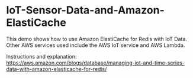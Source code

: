 # IoT-Sensor-Data-and-Amazon-ElastiCache 

This demo shows how to use Amazon ElastiCache for Redis with IoT Data. Other AWS services used include the AWS IoT service and AWS Lambda.

Instructions and explanation: https://aws.amazon.com/blogs/database/managing-iot-and-time-series-data-with-amazon-elasticache-for-redis/
